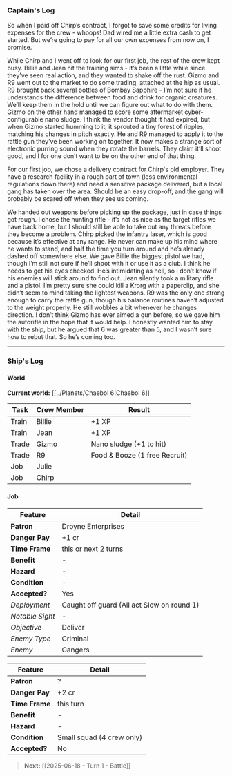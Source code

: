 ### Captain's Log

So when I paid off Chirp’s contract, I forgot to save some credits for living expenses for the crew - whoops! Dad wired me a little extra cash to get started. But we’re going to pay for all our own expenses from now on, I promise.

While Chirp and I went off to look for our first job, the rest of the crew kept busy. Billie and Jean hit the training sims - it’s been a little while since they’ve seen real action, and they wanted to shake off the rust. Gizmo and R9 went out to the market to do some trading, attached at the hip as usual. R9 brought back several bottles of Bombay Sapphire - I’m not sure if he understands the difference between food and drink for organic creatures. We’ll keep them in the hold until we can figure out what to do with them. Gizmo on the other hand managed to score some aftermarket cyber-configurable nano sludge. I think the vendor thought it had expired, but when Gizmo started humming to it, it sprouted a tiny forest of ripples, matching his changes in pitch exactly. He and R9 managed to apply it to the rattle gun they’ve been working on together. It now makes a strange sort of electronic purring sound when they rotate the barrels. They claim it’ll shoot good, and I for one don’t want to be on the other end of that thing.

For our first job, we chose a delivery contract for Chirp's old employer. They have a research facility in a rough part of town (less environmental regulations down there) and need a sensitive package delivered, but a local gang has taken over the area. Should be an easy drop-off, and the gang will probably be scared off when they see us coming.

We handed out weapons before picking up the package, just in case things got rough. I chose the hunting rifle - it’s not as nice as the target rifles we have back home, but I should still be able to take out any threats before they become a problem. Chirp picked the infantry laser, which is good because it’s effective at any range. He never can make up his mind where he wants to stand, and half the time you turn around and he’s already dashed off somewhere else. We gave Billie the biggest pistol we had, though I’m still not sure if he’ll shoot with it or use it as a club. I think he needs to get his eyes checked. He’s intimidating as hell, so I don’t know if his enemies will stick around to find out. Jean silently took a military rifle and a pistol. I’m pretty sure she could kill a Krorg with a paperclip, and she didn’t seem to mind taking the lightest weapons. R9 was the only one strong enough to carry the rattle gun, though his balance routines haven’t adjusted to the weight properly. He still wobbles a bit whenever he changes direction. I don’t think Gizmo has ever aimed a gun before, so we gave him the autorifle in the hope that it would help. I honestly wanted him to stay with the ship, but he argued that 6 was greater than 5, and I wasn’t sure how to rebut that. So he’s coming too.

---

### Ship's Log

#### World

**Current world:** [[../Planets/Chaebol 6|Chaebol 6]]

| Task  | Crew Member | Result                        |
| ----- | ----------- | ----------------------------- |
| Train | Billie      | +1 XP                         |
| Train | Jean        | +1 XP                         |
| Trade | Gizmo       | Nano sludge (+1 to hit)       |
| Trade | R9          | Food & Booze (1 free Recruit) |
| Job   | Julie       |                               |
| Job   | Chirp       |                               |

#### Job

| Feature         | Detail                                     |
| --------------- | ------------------------------------------ |
| **Patron**      | Droyne Enterprises                         |
| **Danger Pay**  | +1 cr                                      |
| **Time Frame**  | this or next 2 turns                       |
| **Benefit**     | -                                          |
| **Hazard**      | -                                          |
| **Condition**   | -                                          |
| **Accepted?**   | Yes                                        |
| *Deployment*    | Caught off guard (All act Slow on round 1) |
| *Notable Sight* | -                                          |
| *Objective*     | Deliver                                    |
| *Enemy Type*    | Criminal                                   |
| *Enemy*         | Gangers                                    |

| Feature        | Detail                    |
| -------------- | ------------------------- |
| **Patron**     | ?                         |
| **Danger Pay** | +2 cr                     |
| **Time Frame** | this turn                 |
| **Benefit**    | -                         |
| **Hazard**     | -                         |
| **Condition**  | Small squad (4 crew only) |
| **Accepted?**  | No                        |

> **Next:** [[2025-06-18 - Turn 1 - Battle]]

